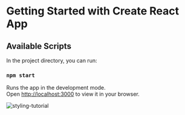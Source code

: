# Getting Started with Create React App

## Available Scripts

In the project directory, you can run:

### `npm start`

Runs the app in the development mode.\
Open [http://localhost:3000](http://localhost:3000) to view it in your browser.




![styling-tutorial](https://user-images.githubusercontent.com/113768152/208240889-ee68ca7c-d4ff-42f0-b1be-1a9b8a185302.JPG)
